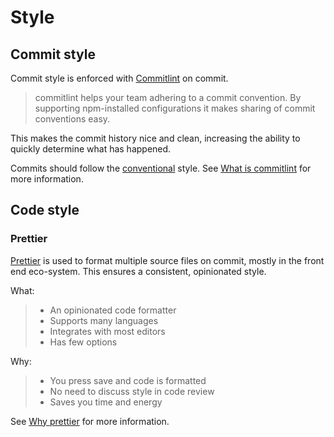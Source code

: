 # Style

## Commit style

Commit style is enforced with [Commitlint](https://commitlint.js.org) on commit.

> commitlint helps your team adhering to a commit convention. By supporting npm-installed configurations it makes sharing of commit conventions easy.

This makes the commit history nice and clean, increasing the ability to quickly determine what has happened.

Commits should follow the [conventional](https://www.conventionalcommits.org/en/v1.0.0/) style. See [What is commitlint](https://github.com/conventional-changelog/commitlint/#what-is-commitlint) for more information.

## Code style

### Prettier

[Prettier](https://prettier.io/) is used to format multiple source files on commit, mostly in the front end eco-system. This ensures a consistent, opinionated style.

What:

> - An opinionated code formatter
> - Supports many languages
> - Integrates with most editors
> - Has few options

Why:

> - You press save and code is formatted
> - No need to discuss style in code review
> - Saves you time and energy

See [Why prettier](https://prettier.io/docs/en/why-prettier.html) for more information.
